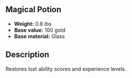 ## Magical Potion
- **Weight:** 0.8 lbs
- **Base value:** 100 gold
- **Base material:** Glass
## Description
Restores lost ability scores and experience levels.
